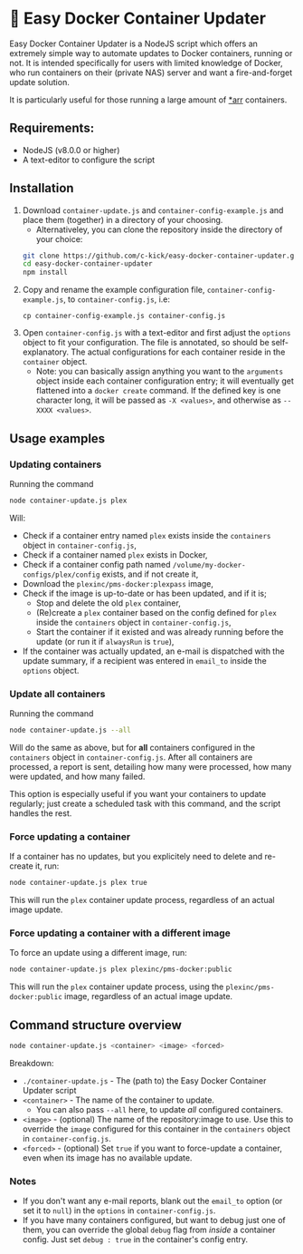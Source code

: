 # 🐳 Easy Docker Container Updater
Easy Docker Container Updater is a NodeJS script which offers an extremely simple way to automate updates to Docker containers, running or not. It is intended specifically for users with limited knowledge of Docker, who run containers on their (private NAS) server and want a fire-and-forget update solution. 

It is particularly useful for those running a large amount of [*arr](https://wiki.servarr.com) containers. 

## Requirements:
- NodeJS (v8.0.0 or higher)
- A text-editor to configure the script

## Installation
1. Download `container-update.js` and `container-config-example.js` and place them (together) in a directory of your choosing.
	- Alternativeley, you can clone the repository inside the directory of your choice:
   ```bash
   git clone https://github.com/c-kick/easy-docker-container-updater.git
   cd easy-docker-container-updater
   npm install
   ```
2. Copy and rename the example configuration file, `container-config-example.js`, to `container-config.js`, i.e:
	```
	cp container-config-example.js container-config.js
	```
3. Open `container-config.js` with a text-editor and first adjust the `options` object to fit your configuration. The file is annotated, so should be self-explanatory.
The actual configurations for each container reside in the `container` object.
   - Note: you can basically assign anything you want to the `arguments` object inside each container configuration entry; it will eventually get flattened into a `docker create` command. If the defined key is one character long, it will be passed as `-X <values>`, and otherwise as `--XXXX <values>`.

## Usage examples

### Updating containers

Running the command

```bash
node container-update.js plex
```

Will:
- Check if a container entry named `plex` exists inside the `containers` object in `container-config.js`,
- Check if a container named `plex` exists in Docker,
- Check if a container config path named `/volume/my-docker-configs/plex/config` exists, and if not create it,
- Download the `plexinc/pms-docker:plexpass` image,
- Check if the image is up-to-date or has been updated, and if it is;
	- Stop and delete the old `plex` container,
	- (Re)create a `plex` container based on the config defined for `plex` inside the `containers` object in `container-config.js`,
	- Start the container if it existed and was already running before the update (or run it if `alwaysRun` is `true`),
- If the container was actually updated, an e-mail is dispatched with the update summary, 
  if a recipient was entered in `email_to` inside the `options` object.

### Update all containers

Running the command

```bash
node container-update.js --all
```

Will do the same as above, but for **all** containers configured in the `containers` object in `container-config.js`. 
After all containers are processed, a report is sent, detailing how many were processed, how many were updated, and how many 
failed. 

This option is especially useful if you want your containers to update regularly; just create a scheduled task with this command, 
and the script handles the rest.

### Force updating a container

If a container has no updates, but you explicitely need to delete and re-create it, run:

```bash
node container-update.js plex true
```

This will run the `plex` container update process, regardless of an actual image update.

### Force updating a container with a different image

To force an update using a different image, run:

```bash
node container-update.js plex plexinc/pms-docker:public
```

This will run the `plex` container update process, using the `plexinc/pms-docker:public` image, regardless of an actual image update.

## Command structure overview

```bash
node container-update.js <container> <image> <forced>
```

Breakdown:
- `./container-update.js` - The (path to) the Easy Docker Container Updater script
- `<container>` - The name of the container to update.
  - You can also pass `--all` here, to update *all* configured containers.
- `<image>` - (optional) The name of the repository:image to use. Use this to override the `image` configured for this container in the `containers` object in `container-config.js`.
- `<forced>` - (optional) Set `true` if you want to force-update a container, even when its image has no available update.

### Notes
- If you don't want any e-mail reports, blank out the `email_to` option (or set it to `null`) in  the `options` in `container-config.js`.
- If you have many containers configured, but want to debug just one of them, you can override the global `debug` flag from *inside* a container config. Just set `debug : true` in the container's config entry.
